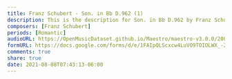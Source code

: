 ```yaml
---
title: Franz Schubert - Son. in Bb D.962 (1)
description: This is the description for Son. in Bb D.962 by Franz Schubert
composers: [Franz Schubert]
periods: [Romantic]
audioURL: https://OpenMusicDataset.github.io/Maestro/maestro-v3.0.0/2006/MIDI-Unprocessed_05_R2_2006_01_ORIG_MID--AUDIO_05_R2_2006_03_Track03_wav.midi
formURL: https://docs.google.com/forms/d/e/1FAIpQLScxcw4LuVO9TOIOLWX_-2Y9l27mBla_zkdwoLGI0TzIilWk8w/viewform
comments: true
share: true
date: 2021-08-08T07:43:13-06:00
---
```

